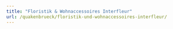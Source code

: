 ```yaml
---
title: "Floristik & Wohnaccessoires Interfleur"
url: /quakenbrueck/floristik-und-wohnaccessoires-interfleur/
---
```

